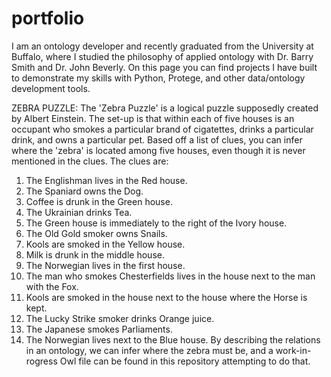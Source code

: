 # portfolio
I am an ontology developer and recently graduated from the University at Buffalo, where I studied the philosophy of applied ontology with Dr. Barry Smith and Dr. John Beverly.
On this page you can find projects I have built to demonstrate my skills with Python, Protege, and other data/ontology development tools.

ZEBRA PUZZLE:
The 'Zebra Puzzle' is a logical puzzle supposedly created by Albert Einstein. The set-up is that within each of five houses is an occupant who smokes a particular brand of cigatettes, drinks a particular drink, and owns a particular pet. Based off a list of clues, you can infer where the 'zebra' is located among five houses, even though it is never mentioned in the clues.
The clues are:
1. The Englishman lives in the Red house.
2. The Spaniard owns the Dog.
3. Coffee is drunk in the Green house.
4. The Ukrainian drinks Tea.
5. The Green house is immediately to the right of the Ivory house.
6. The Old Gold smoker owns Snails.
7. Kools are smoked in the Yellow house.
8. Milk is drunk in the middle house.
9. The Norwegian lives in the first house.
10. The man who smokes Chesterfields lives in the house next to the man with the Fox.
11. Kools are smoked in the house next to the house where the Horse is kept.
12. The Lucky Strike smoker drinks Orange juice.
13. The Japanese smokes Parliaments.
14. The Norwegian lives next to the Blue house.
By describing the relations in an ontology, we can infer where the zebra must be, and a work-in-rogress Owl file can be found in this repository attempting to do that.




